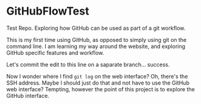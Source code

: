 # GitHubFlowTest
Test Repo. Exploring how GitHub can be used as part of a git workflow.

This is my first time using GitHub, as opposed to simply using git on the command line. I am learning my way around the website, and exploring GitHub specific features and workflow.

Let's commit the edit to this line on a saparate branch... success.

Now I wonder where I find ```git log``` on the web interface? Oh, there's the SSH address. Maybe I should just do that and not have to use the GitHub web interface? Tempting, however the point of this project is to explore the GitHub interface.
